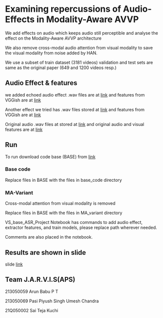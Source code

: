 # Examining repercussions of Audio-Effects in Modality-Aware AVVP
We add effects on audio which keeps audio still perceptible and analyse the effect on the Modality-Aware AVVP architecture

We also remove cross-modal audio attention from visual modality to save the visual modality from noise added by HAN.

We use a subset of train dataset (3181 videos) validation and test sets are same as the original paper (649 and 1200 videos resp.)

## Audio Effect & features
we added echoed audio effect .wav files are at [link](https://drive.google.com/drive/folders/1QdZk5WKu_9T3Ld3_zFqyXHwhKZqScnHU?usp=sharing) and features from VGGish are at [link](https://drive.google.com/drive/folders/12h6sHHtHLSq2jQHPUwKqHBykn0KEAFk6?usp=sharing)

Another effect we tried has .wav files stored at [link](https://drive.google.com/drive/folders/1-0U7UO1XopH9sPEiV9miu3sqsqWLwZAF?usp=sharing) and features from VGGish are at [link](https://drive.google.com/drive/folders/1J32nXv-VXK49myCz4cUagEXvfHTYaLsy?usp=sharing)

Original audio .wav files at stored at [link](https://drive.google.com/drive/folders/1-2wU9ZNNvG8KHvtPLRZGGJSbEq_IN-HX?usp=sharing) and original audio and visual features are at [link](https://drive.google.com/file/d/10CeaI1G9uIyz5dKnd7XTeH9-qOehC7CL/view)



## Run 
To run download code base (BASE) from [link](https://github.com/Yu-Wu/Modaily-Aware-Audio-Visual-Video-Parsing)

### Base code 
Replace files in BASE with the files in base_code directory

### MA-Variant
Cross-modal attention from visual modality is removed

Replace files in BASE with the files in MA_variant directory

VS_base_ASR_Project Notebook has commands to add audio effect, extractor features, and train models, please replace path wherever needed.

Comments are also placed in the notebook.

## Results are shown in slide
slide [link](https://docs.google.com/presentation/d/1kGu5utwpC9OzkTf1_3BagzvQ_nQC8j8rvd8GuME_C4o/edit?usp=sharing)

## Team J.A.R.V.I.S(APS)
213050059 Arun Babu P T 

213050069 Pasi Piyush Singh Umesh Chandra

21Q050002 Sai Teja Kuchi
